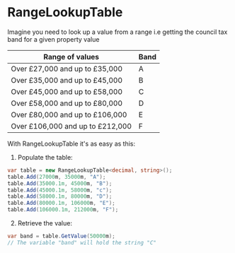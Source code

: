 # RangeLookupTable

Imagine you need to look up a value from a range i.e getting the council tax band for a given property value


| Range of values                   | Band  |
|-----------------------------------|-------|
| Over £27,000 and up to £35,000    | A     |
| Over £35,000 and up to £45,000    | B     |
| Over £45,000 and up to £58,000    | C     |
| Over £58,000 and up to £80,000    | D     |
| Over £80,000 and up to £106,000   | E     |
| Over £106,000 and up to £212,000  | F     |


With RangeLookupTable it's as easy as this:

1. Populate the table:

```C#
var table = new RangeLookupTable<decimal, string>();
table.Add(27000m, 35000m, "A");
table.Add(35000.1m, 45000m, "B");
table.Add(45000.1m, 58000m, "c");
table.Add(58000.1m, 80000m, "D");
table.Add(80000.1m, 106000m, "E");
table.Add(106000.1m, 212000m, "F");
```

2. Retrieve the value:
```C#
var band = table.GetValue(50000m);
// The variable "band" will hold the string "C"
```
